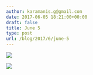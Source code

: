 ```yaml
---
author: karamanis.g@gmail.com
date: 2017-06-05 18:21:00+00:00
draft: false
title: June 5
type: post
url: /blog/2017/6/june-5
---
```




  
   ![](/images/2017-06-05-20176june-5/IMG_1302.jpg)

  

  
   ![](/images/2017-06-05-20176june-5/IMG_1306.jpg)

  


